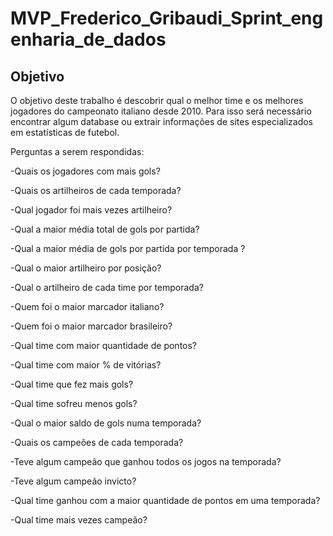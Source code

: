 # MVP_Frederico_Gribaudi_Sprint_engenharia_de_dados

## **Objetivo**

O objetivo deste trabalho é descobrir qual o melhor time e os melhores jogadores do campeonato italiano desde 2010. Para isso será necessário encontrar algum database ou extrair informações de sites especializados em estatísticas de futebol.

Perguntas a serem respondidas:

-Quais os jogadores com mais gols?

-Quais os artilheiros de cada temporada?

-Qual jogador foi mais vezes artilheiro?

-Qual a maior média total de gols por partida?

-Qual a maior média de gols por partida por temporada ?

-Qual o maior artilheiro por posição?

-Qual o artilheiro de cada time por temporada?

-Quem foi o maior marcador italiano?

-Quem foi o maior marcador brasileiro?

-Qual time com maior quantidade de pontos?

-Qual time com maior % de vitórias?

-Qual time que fez mais gols?

-Qual time sofreu menos gols?

-Qual o maior saldo de gols numa temporada?

-Quais os campeões de cada temporada?

-Teve algum campeão que ganhou todos os jogos na temporada?

-Teve algum campeão invicto?

-Qual time ganhou com a maior quantidade de pontos em uma temporada?

-Qual time mais vezes campeão?
